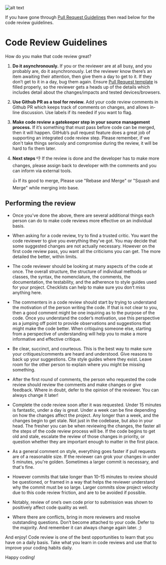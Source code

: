 ![alt text](https://increscotech.com/_next/static/images/logo-dark-692f2e4b1db92d8749d96ba04bcfb42d.svg)

If you have gone through [Pull Request Guidelines](https://github.com/Incresco/engineering_playbook/blob/main/Guidelines/Pull%20Request%20Guidelines.md) then read below for the code review guidelines.

# Code Review Guidelines

How do you make that code review great?

1. **Do it asynchronously.** If you or the reviewer are at all busy, and you probably are, do it asynchronously. Let the reviewer know there’s an item awaiting their attention, then give them a day to get to it. If they don’t get to it in a day, bug them again. Ensure [Pull Request template](https://github.com/Incresco/engineering_playbook/blob/main/Templates/PULL_REQUEST_TEMPLATE.md) is filled properly, so the reviewer gets a heads up of the details which includes detail about the changes/impacts and tested devices/browsers.

2. **Use Github PR as a tool for review.** Add your code review comments in Github PR which keeps track of comments on changes, and allows in-line discussion. Use labels if its needed if you want to flag.

3. **Make code review a gatekeeper step in your source management process.** If it’s something that must pass before code can be merged, then it will happen. GitHub’s pull request feature does a great job of supporting an integrated code review step. Please remember, if we don't take things seriously and compromise during the review, it will be hard to fix them later.

4. **Next steps**
   👎 If the review is done and the developer has to make more changes, please assign back to developer with the comments and you can inform via external tools.

   👍 If its good to merge, Please use "Rebase and Merge" or "Squash and Merge" while merging into base.

## Performing the review

- Once you’ve done the above, there are several additional things each person can do to make code reviews more effective on an individual basis.

- When asking for a code review, try to find a trusted critic. You want the code reviewer to give you everything they’ve got. You may decide that some suggested changes are not actually necessary. However on the first code review pass, you want all the criticisms you can get. The more detailed the better, within limits.

- The code reviewer should be looking at many aspects of the code at once. The overall structure, the structure of individual methods or classes, the syntax, the nomenclature, the comments, the documentation, the testability, and the adherence to style guides used for your project. Checklists can help to make sure you don’t miss anything here.

- The commenters in a code review should start by trying to understand the motivation of the person writing the code. If that is not clear to you, then a good comment might be one inquiring as to the purpose of the code. Once you understand the coder’s motivation, use this perspective as a jumping off point to provide observations and suggestions that might make the code better. When critiquing someone else, starting from a perspective of understanding will help you to make a more informative and effective critique.

- Be clear, succinct, and courteous. This is the best way to make sure your critiques/comments are heard and understood. Give reasons to back up your suggestions. Cite style guides where they exist. Leave room for the other person to explain where you might be missing something.

- After the first round of comments, the person who requested the code review should review the comments and make changes or give feedback. Where in doubt, defer to the opinion of the reviewer. You can always change it later!

- Complete the code review soon after it was requested. Under 15 minutes is fantastic, under a day is great. Under a week can be fine depending on how the changes affect the project. Any longer than a week, and the changes begin to get stale. Not just in the codebase, but also in your head. The fresher you can be when reviewing the changes, the faster all the steps of the code review process will be. If the code begins to get old and stale, escalate the review of those changes in priority, or question whether they are important enough to matter in the first place.

- As a general comment on style, everything goes faster if pull requests are of a reasonable size. If the reviewer can grok your changes in under 5 minutes, you're golden. Sometimes a larger commit is necessary, and that's fine.

- However commits that take longer than 10-15 minutes to review should be questioned, or framed in a way that helps the reviewer understand why the commit must be so large. Larger commits slow project velocity due to this code review friction, and are to be avoided if possible.

- Notably, review of one’s own code prior to submission was shown to positively affect code quality as well.

- Where there are conflicts, bring in more reviewers and resolve outstanding questions. Don’t become attached to your code. Defer to the majority. And remember it can always change again later. ;)

And enjoy! Code review is one of the best opportunities to learn that you have on a daily basis. Take what you learn in code reviews and use that to improve your coding habits daily.

Happy coding!
